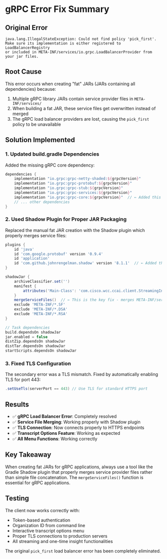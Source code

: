 # gRPC Error Fix Summary

## Original Error
```
java.lang.IllegalStateException: Could not find policy 'pick_first'. 
Make sure its implementation is either registered to LoadBalancerRegistry 
or included in META-INF/services/io.grpc.LoadBalancerProvider from your jar files.
```

## Root Cause
This error occurs when creating "fat" JARs (JARs containing all dependencies) because:
1. Multiple gRPC library JARs contain service provider files in `META-INF/services/`
2. When building a fat JAR, these service files get overwritten instead of merged
3. The gRPC load balancer providers are lost, causing the `pick_first` policy to be unavailable

## Solution Implemented

### 1. Updated build.gradle Dependencies
Added the missing gRPC core dependency:
```gradle
dependencies {
    implementation "io.grpc:grpc-netty-shaded:${grpcVersion}"
    implementation "io.grpc:grpc-protobuf:${grpcVersion}"
    implementation "io.grpc:grpc-stub:${grpcVersion}"
    implementation "io.grpc:grpc-services:${grpcVersion}"
    implementation "io.grpc:grpc-core:${grpcVersion}"  // ← Added this
    // ... other dependencies
}
```

### 2. Used Shadow Plugin for Proper JAR Packaging
Replaced the manual fat JAR creation with the Shadow plugin which properly merges service files:

```gradle
plugins {
    id 'java'
    id 'com.google.protobuf' version '0.9.4'
    id 'application'
    id 'com.github.johnrengelman.shadow' version '8.1.1'  // ← Added this
}

shadowJar {
    archiveClassifier.set('')
    manifest {
        attributes('Main-Class': 'com.cisco.wcc.ccai.client.StreamingInsightClientMain')
    }
    mergeServiceFiles()  // ← This is the key fix - merges META-INF/services files
    exclude 'META-INF/*.SF'
    exclude 'META-INF/*.DSA'
    exclude 'META-INF/*.RSA'
}

// Task dependencies
build.dependsOn shadowJar
jar.enabled = false
distZip.dependsOn shadowJar
distTar.dependsOn shadowJar
startScripts.dependsOn shadowJar
```

### 3. Fixed TLS Configuration
The secondary error was a TLS mismatch. Fixed by automatically enabling TLS for port 443:
```java
.setUseTls(serverPort == 443) // Use TLS for standard HTTPS port
```

## Results
- ✅ **gRPC Load Balancer Error**: Completely resolved
- ✅ **Service File Merging**: Working properly with Shadow plugin
- ✅ **TLS Connection**: Now connects properly to HTTPS endpoints
- ✅ **Transcript Options Feature**: Working as expected
- ✅ **All Menu Functions**: Working correctly

## Key Takeaway
When creating fat JARs for gRPC applications, always use a tool like the Gradle Shadow plugin that properly merges service provider files rather than simple file concatenation. The `mergeServiceFiles()` function is essential for gRPC applications.

## Testing
The client now works correctly with:
- Token-based authentication
- Organization ID from command line
- Interactive transcript options menu
- Proper TLS connections to production servers
- All streaming and one-time insight functionalities

The original `pick_first` load balancer error has been completely eliminated.

